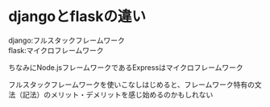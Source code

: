 # djangoとflaskの違い

django:フルスタックフレームワーク  
flask:マイクロフレームワーク  

ちなみにNode.jsフレームワークであるExpressはマイクロフレームワーク  

フルスタックフレームワークを使いこなしはじめると、フレームワーク特有の文法（記法）のメリット・デメリットを感じ始めるのかもしれない  

